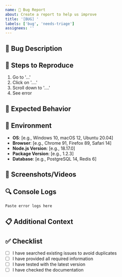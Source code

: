 ```yaml
---
name: 🐛 Bug Report
about: Create a report to help us improve
title: '[BUG] '
labels: ['bug', 'needs-triage']
assignees: ''
---
```


## 🐛 Bug Description
<!-- A clear and concise description of what the bug is. -->

## 🔄 Steps to Reproduce
<!-- Steps to reproduce the behavior: -->
1. Go to '...'
2. Click on '....'
3. Scroll down to '....'
4. See error

## 🎯 Expected Behavior
<!-- A clear and concise description of what you expected to happen. -->

## 📱 Environment
<!-- Please complete the following information: -->
- **OS**: [e.g., Windows 10, macOS 12, Ubuntu 20.04]
- **Browser**: [e.g., Chrome 91, Firefox 89, Safari 14]
- **Node.js Version**: [e.g., 18.17.0]
- **Package Version**: [e.g., 1.2.3]
- **Database**: [e.g., PostgreSQL 14, Redis 6]

## 📸 Screenshots/Videos
<!-- If applicable, add screenshots or videos to help explain your problem. -->

## 🔍 Console Logs
<!-- If applicable, add console logs or error messages. -->
```
Paste error logs here
```

## 📋 Additional Context
<!-- Add any other context about the problem here. -->

## ✅ Checklist
- [ ] I have searched existing issues to avoid duplicates
- [ ] I have provided all required information
- [ ] I have tested with the latest version
- [ ] I have checked the documentation
